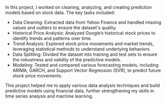 In this project, I worked on cleaning, analyzing, and creating prediction models based on stock data. The key tasks included:

- Data Cleaning: Extracted data from Yahoo Finance and handled missing values and outliers to ensure the dataset's quality.
- Historical Price Analysis: Analyzed Google’s historical stock prices to identify trends and patterns over time.
- Trend Analysis: Explored stock price movements and market trends, leveraging statistical methods to understand underlying behaviors.
- Data Splitting: Divided the dataset into training and test sets to ensure the robustness and validity of the predictive models.
- Modeling: Tested and compared various forecasting models, including ARIMA, GARCH, and Support Vector Regression (SVR), to predict future stock price movements.

This project helped me to apply various data analysis techniques and build predictive models using financial data, further strengthening my skills in time series analysis and machine learning.
